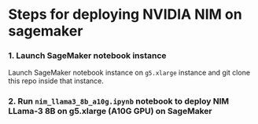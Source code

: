 # Steps for deploying NVIDIA NIM on sagemaker

### 1. Launch SageMaker notebook instance

Launch SageMaker notebook instance on `g5.xlarge` instance and git clone this repo inside that instance.

### 2. Run `nim_llama3_8b_a10g.ipynb` notebook to deploy NIM LLama-3 8B on g5.xlarge (A10G GPU) on SageMaker




